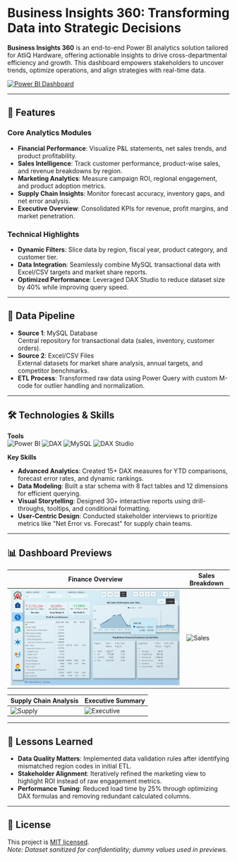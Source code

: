 # Business Insights 360: Transforming Data into Strategic Decisions

**Business Insights 360** is an end-to-end Power BI analytics solution tailored for AtliQ Hardware, offering actionable insights to drive cross-departmental efficiency and growth. This dashboard empowers stakeholders to uncover trends, optimize operations, and align strategies with real-time data.

[![Power BI Dashboard](https://img.shields.io/badge/Explore-Live_Dashboard-2CA5E0?style=for-the-badge&logo=powerbi)](https://app.powerbi.com/view?r=eyJrIjoiMzYwODY0ZDEtZWMzMi00YWRlLWFkOGItNzBkNGU2ZDZmYjQ4IiwidCI6ImM2ZTU0OWIzLTVmNDUtNDAzMi1hYWU5LWQ0MjQ0ZGM1YjJjNCJ9&pageName=d924c09848176c974053)

---

## 🚀 Features

### Core Analytics Modules
- **Financial Performance**: Visualize P&L statements, net sales trends, and product profitability.
- **Sales Intelligence**: Track customer performance, product-wise sales, and revenue breakdowns by region.
- **Marketing Analytics**: Measure campaign ROI, regional engagement, and product adoption metrics.
- **Supply Chain Insights**: Monitor forecast accuracy, inventory gaps, and net error analysis.
- **Executive Overview**: Consolidated KPIs for revenue, profit margins, and market penetration.

### Technical Highlights
- **Dynamic Filters**: Slice data by region, fiscal year, product category, and customer tier.
- **Data Integration**: Seamlessly combine MySQL transactional data with Excel/CSV targets and market share reports.
- **Optimized Performance**: Leveraged DAX Studio to reduce dataset size by 40% while improving query speed.

---

## 📂 Data Pipeline

- **Source 1**: MySQL Database  
  Central repository for transactional data (sales, inventory, customer orders).
- **Source 2**: Excel/CSV Files  
  External datasets for market share analysis, annual targets, and competitor benchmarks.
- **ETL Process**: Transformed raw data using Power Query with custom M-code for outlier handling and normalization.

---

## 🛠️ Technologies & Skills

**Tools**  
![Power BI](https://img.shields.io/badge/Power_BI-F2C811?style=flat&logo=powerbi&logoColor=black)
![DAX](https://img.shields.io/badge/DAX-Formula_Language-0078D4)
![MySQL](https://img.shields.io/badge/MySQL-4479A1?style=flat&logo=mysql&logoColor=white)
![DAX Studio](https://img.shields.io/badge/DAX_Studio-Query_Optimization-FF6F00)

**Key Skills**  
- **Advanced Analytics**: Created 15+ DAX measures for YTD comparisons, forecast error rates, and dynamic rankings.
- **Data Modeling**: Built a star schema with 8 fact tables and 12 dimensions for efficient querying.
- **Visual Storytelling**: Designed 30+ interactive reports using drill-throughs, tooltips, and conditional formatting.
- **User-Centric Design**: Conducted stakeholder interviews to prioritize metrics like "Net Error vs. Forecast" for supply chain teams.

---

## 📊 Dashboard Previews

| Finance Overview | Sales Breakdown |
|------------------|------------------|
| ![Finance](https://github.com/jaison-1920/Business-Insights-360/blob/main/Finance.png) | ![Sales](https://via.placeholder.com/400x200) |

| Supply Chain Analysis | Executive Summary |
|-----------------------|-------------------|
| ![Supply](https://via.placeholder.com/400x200) | ![Executive](https://via.placeholder.com/400x200) |

---

## 🧠 Lessons Learned

- **Data Quality Matters**: Implemented data validation rules after identifying mismatched region codes in initial ETL.
- **Stakeholder Alignment**: Iteratively refined the marketing view to highlight ROI instead of raw engagement metrics.
- **Performance Tuning**: Reduced load time by 25% through optimizing DAX formulas and removing redundant calculated columns.

---

## 🔮 License

This project is [MIT licensed](LICENSE).  
*Note: Dataset sanitized for confidentiality; dummy values used in previews.*
